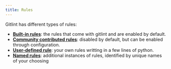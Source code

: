 ```yaml
---
title: Rules
---
```


Gitlint has different types of rules:

- **[Built-in rules](builtin_rules.md)**: the rules that come with gitlint and are enabled by default.
- **[Community **contrib**uted rules](contrib_rules.md)**: disabled by default, but can be enabled through configuration.
- **[User-defined rule](user_defined_rules/getting_started.md)**: your own rules writting in a few lines of python.
- **[Named rules](named_rules.md)**: additional instances of rules, identified by unique names of your choosing